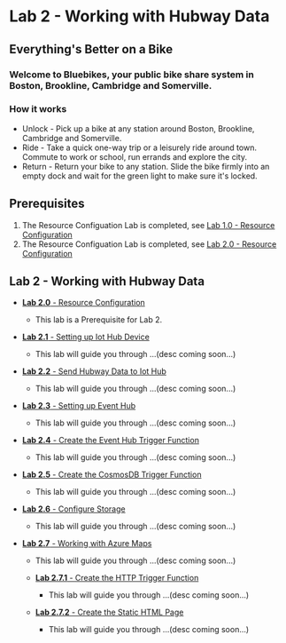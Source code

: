 # Lab 2 - Working with Hubway Data

## Everything's Better on a Bike
### Welcome to Bluebikes, your public bike share system in Boston, Brookline, Cambridge and Somerville.

### How it works
- Unlock - Pick up a bike at any station around Boston, Brookline, Cambridge and Somerville.
- Ride - Take a quick one-way trip or a leisurely ride around town. Commute to work or school, run errands and explore the city.
- Return - Return your bike to any station. Slide the bike firmly into an empty dock and wait for the green light to make sure it's locked.

## Prerequisites
1. The Resource Configuation Lab is completed, see [Lab 1.0 - Resource Configuration](https://github.com/Azure/IoT-Pi-Day/tree/master/Lab%201%20-%20Getting%20started%20with%20the%20Sense%20HAT/Lab%201.0%20-%20Resource%20Configuration)
2. The Resource Configuation Lab is completed, see [Lab 2.0 - Resource Configuration](https://github.com/Azure/IoT-Pi-Day/tree/master/Lab%202%20-%20Working%20with%20Hubway%20Data/Lab%202.0%20-%20Resource%20Configuration)

## Lab 2 - Working with Hubway Data
- [**Lab 2.0** - Resource Configuration](https://github.com/Azure/IoT-Pi-Day/tree/master/Lab%202%20-%20Working%20with%20Hubway%20Data/Lab%202.0%20-%20Resource%20Configuration)
    - This lab is a Prerequisite for Lab 2.

- [**Lab 2.1** - Setting up Iot Hub Device](https://github.com/Azure/IoT-Pi-Day/tree/master/Lab%202%20-%20Working%20with%20Hubway%20Data/Lab%202.1%20-%20Setting%20up%20Iot%20Hub%20Device)
    - This lab will guide you through ...(desc coming soon...)

- [**Lab 2.2** - Send Hubway Data to Iot Hub](https://github.com/Azure/IoT-Pi-Day/tree/master/Lab%202%20-%20Working%20with%20Hubway%20Data/Lab%202.2%20-%20Send%20Hubway%20Data%20to%20Iot%20Hub)
    - This lab will guide you through ...(desc coming soon...)

- [**Lab 2.3** - Setting up Event Hub](https://github.com/Azure/IoT-Pi-Day/tree/master/Lab%202%20-%20Working%20with%20Hubway%20Data/Lab%202.3%20-%20Setting%20up%20Event%20Hub)
    - This lab will guide you through ...(desc coming soon...)

- [**Lab 2.4** - Create the Event Hub Trigger Function](https://github.com/Azure/IoT-Pi-Day/tree/master/Lab%202%20-%20Working%20with%20Hubway%20Data/Lab%202.4%20-%20Create%20the%20Event%20Hub%20Trigger%20Function)
    - This lab will guide you through ...(desc coming soon...)

- [**Lab 2.5** - Create the CosmosDB Trigger Function](https://github.com/Azure/IoT-Pi-Day/tree/master/Lab%202%20-%20Working%20with%20Hubway%20Data/Lab%202.5%20-%20Create%20a%20CosmosDB%20Trigger%20Function)
    - This lab will guide you through ...(desc coming soon...)

- [**Lab 2.6** - Configure Storage](https://github.com/Azure/IoT-Pi-Day/tree/master/Lab%202%20-%20Working%20with%20Hubway%20Data/Lab%202.6%20-%20Configure%20Storage)
    - This lab will guide you through ...(desc coming soon...)

- [**Lab 2.7** - Working with Azure Maps](https://github.com/Azure/IoT-Pi-Day/tree/master/Lab%202%20-%20Working%20with%20Hubway%20Data/Lab%202.7%20-%20Working%20with%20Azure%20Maps)
    - This lab will guide you through ...(desc coming soon...)
    
    - [**Lab 2.7.1** - Create the HTTP Trigger Function](https://github.com/Azure/IoT-Pi-Day/tree/master/Lab%202%20-%20Working%20with%20Hubway%20Data/Lab%202.7%20-%20Working%20with%20Azure%20Maps/Lab%202.7.1%20-%20Function%20Trigger%2C%20HTTP%20Endpoint)
        - This lab will guide you through ...(desc coming soon...)
    
    - [**Lab 2.7.2** - Create the Static HTML Page](https://github.com/Azure/IoT-Pi-Day/tree/master/Lab%202%20-%20Working%20with%20Hubway%20Data/Lab%202.7%20-%20Working%20with%20Azure%20Maps/Lab%202.7.2%20-%20Create%20the%20Static%20HTML%20Page)
        - This lab will guide you through ...(desc coming soon...)